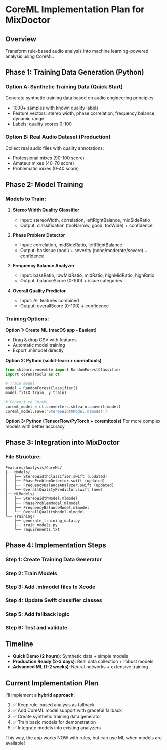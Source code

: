 # CoreML Implementation Plan for MixDoctor

## Overview
Transform rule-based audio analysis into machine learning-powered analysis using CoreML.

## Phase 1: Training Data Generation (Python)

### Option A: Synthetic Training Data (Quick Start)
Generate synthetic training data based on audio engineering principles:
- 1000+ samples with known quality labels
- Feature vectors: stereo width, phase correlation, frequency balance, dynamic range
- Labels: quality scores 0-100

### Option B: Real Audio Dataset (Production)
Collect real audio files with quality annotations:
- Professional mixes (90-100 score)
- Amateur mixes (40-70 score)
- Problematic mixes (0-40 score)

## Phase 2: Model Training

### Models to Train:

1. **Stereo Width Quality Classifier**
   - Input: stereoWidth, correlation, leftRightBalance, midSideRatio
   - Output: classification (tooNarrow, good, tooWide) + confidence

2. **Phase Problem Detector**
   - Input: correlation, midSideRatio, leftRightBalance
   - Output: hasIssue (bool) + severity (none/moderate/severe) + confidence

3. **Frequency Balance Analyzer**
   - Input: bassRatio, lowMidRatio, midRatio, highMidRatio, highRatio
   - Output: balanceScore (0-100) + issue categories

4. **Overall Quality Predictor**
   - Input: All features combined
   - Output: overallScore (0-100) + confidence

### Training Options:

**Option 1: Create ML (macOS app - Easiest)**
- Drag & drop CSV with features
- Automatic model training
- Export .mlmodel directly

**Option 2: Python (scikit-learn + coremltools)**
```python
from sklearn.ensemble import RandomForestClassifier
import coremltools as ct

# Train model
model = RandomForestClassifier()
model.fit(X_train, y_train)

# Convert to CoreML
coreml_model = ct.converters.sklearn.convert(model)
coreml_model.save('StereoWidthModel.mlmodel')
```

**Option 3: Python (TensorFlow/PyTorch + coremltools)**
For more complex models with better accuracy

## Phase 3: Integration into MixDoctor

### File Structure:
```
Features/Analysis/CoreML/
├── Models/
│   ├── StereoWidthClassifier.swift (updated)
│   ├── PhaseProblemDetector.swift (updated)
│   ├── FrequencyBalanceAnalyzer.swift (updated)
│   └── OverallQualityPredictor.swift (new)
├── MLModels/
│   ├── StereoWidthModel.mlmodel
│   ├── PhaseProblemModel.mlmodel
│   ├── FrequencyBalanceModel.mlmodel
│   └── OverallQualityModel.mlmodel
└── Training/
    ├── generate_training_data.py
    ├── train_models.py
    └── requirements.txt
```

## Phase 4: Implementation Steps

### Step 1: Create Training Data Generator
### Step 2: Train Models
### Step 3: Add .mlmodel files to Xcode
### Step 4: Update Swift classifier classes
### Step 5: Add fallback logic
### Step 6: Test and validate

## Timeline

- **Quick Demo (2 hours)**: Synthetic data + simple models
- **Production Ready (2-3 days)**: Real data collection + robust models
- **Advanced ML (1-2 weeks)**: Neural networks + extensive training

## Current Implementation Plan

I'll implement a **hybrid approach**:
1. ✅ Keep rule-based analysis as fallback
2. ✅ Add CoreML model support with graceful fallback
3. ✅ Create synthetic training data generator
4. ✅ Train basic models for demonstration
5. ✅ Integrate models into existing analyzers

This way, the app works NOW with rules, but can use ML when models are available!
